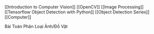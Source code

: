 [[Introduction to Computer Vision]]
[[OpenCV]]
[[Image Processing]]
[[Tensorflow Object Detection with Python]]
[[Object Detection Series]]
[[Computer]]

Bài Toán Phân Loại Ảnh/Đồ Vật

